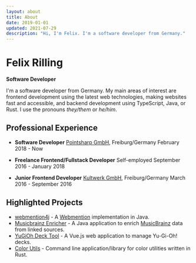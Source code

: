 ```yaml
---
layout: about
title: About
date: 2019-01-01
updated: 2021-07-29
description: "Hi, I'm Felix. I'm a software developer from Germany."
---
```


# Felix Rilling

**Software Developer**

I'm a software developer from Germany.
My main areas of interest are frontend development using the latest web technologies, making websites fast and accessible, and backend development using TypeScript, Java, or Rust.
I use the pronouns _they/them_ or _he/him_.

## Professional Experience

-   **Software Developer**
    [Pointsharp GmbH](https://www.cryptshare.com/), Freiburg/Germany
    February 2018 - Now

-   **Freelance Frontend/Fullstack Developer**
    Self-employed
    September 2016 - January 2018

-   **Junior Frontend Developer**
    [Kultwerk GmbH](https://www.kultwerk.de/), Freiburg/Germany
    March 2016 - September 2016

## Highlighted Projects

-   [webmention4j](https://github.com/FelixRilling/webmention4j) - A [Webmention](https://www.w3.org/TR/webmention/) implementation in Java.
-   [Musicbrainz Enricher](https://github.com/FelixRilling/musicbrainz-enricher) - A Java application to enrich [MusicBrainz](https://musicbrainz.org/) data from linked sources.
-   [YuGiOh Deck Tool](https://ygoprodeck.com/card-database/deck-prices/) - A Vue.js web application to manage Yu-Gi-Oh! decks.
-   [Color Utils](https://github.com/FelixRilling/color-utils) - Command line application/library for color utilities written in Rust.
